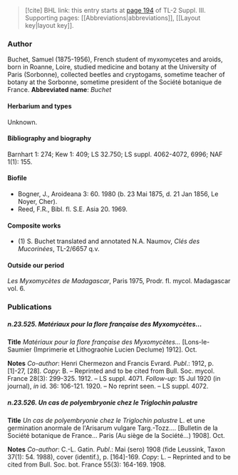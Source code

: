 > [!cite] BHL link: this entry starts at [page 194](https://www.biodiversitylibrary.org/page/33266501) of TL-2 Suppl. III.
> Supporting pages: [[Abbreviations|abbreviations]], [[Layout key|layout key]].

### Author

Buchet, Samuel (1875-1956), French student of myxomycetes and aroids, born in Roanne, Loire, studied medicine and botany at the University of Paris (Sorbonne), collected beetles and cryptogams, sometime teacher of botany at the Sorbonne, sometime president of the Société botanique de France. 
**Abbreviated name**: *Buchet*

#### Herbarium and types

Unknown.

#### Bibliography and biography

Barnhart 1: 274; Kew 1: 409; LS 32.750; LS suppl. 4062-4072, 6996; NAF 1(1): 155.

#### Biofile

- Bogner, J., Aroideana 3: 60. 1980 (b. 23 Mai 1875, d. 21 Jan 1856, Le Noyer, Cher).
- Reed, F.R., Bibl. fl. S.E. Asia 20. 1969.

#### Composite works

- (1) S. Buchet translated and annotated N.A. Naumov, *Clés des Mucorinées*, TL-2/6657 q.v.

#### Outside our period

*Les Myxomycètes de Madagascar*, Paris 1975, Prodr. fl. mycol. Madagascar vol. 6.

### Publications

##### n.23.525. Matériaux pour la flore française des Myxomycètes...

**Title**
*Matériaux pour la flore française des Myxomycètes...* \[Lons-le-Saumier (Imprimerie et Lithograohie Lucien Declume) 1912\]. Oct.

**Notes**
*Co-author*: Henri Chermezon and Francis Evrard.
*Publ*.: 1912, p. \[1\]-27, \[28\]. *Copy*: B. – Reprinted and to be cited from Bull. Soc. mycol. France 28(3): 299-325. 1912. – LS suppl. 4071.
*Follow-up*: 15 Jul 1920 (in journal), *in* id. 36: 106-121. 1920. – No reprint seen. – LS suppl. 4072.

##### n.23.526. Un cas de polyembryonie chez le Triglochin palustre

**Title**
*Un cas de polyembryonie chez le Triglochin palustre* L. et une germination anormale de l'Arisarum vulgare Targ.-Tozz.... \[Bulletin de la Société botanique de France... Paris (Au siège de la Société...) 1908\]. Oct.

**Notes**
*Co-author*: C.-L. Gatin.
*Publ*.: Mai (sero) 1908 (fide Leussink, Taxon 37(1): 54. 1988), cover (identif.), p. \[164\]-169.
*Copy*: L. – Reprinted and to be cited from Bull. Soc. bot. France 55(3): 164-169. 1908.

